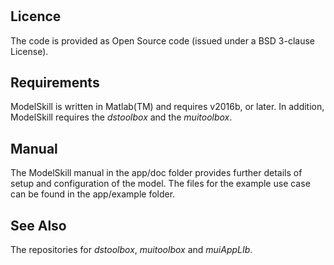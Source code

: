 # 

## Licence
The code is provided as Open Source code (issued under a BSD 3-clause License).

## Requirements
ModelSkill is written in Matlab(TM) and requires v2016b, or later. In addition, ModelSkill requires the _dstoolbox_ and the _muitoolbox_.



## Manual
The ModelSkill manual in the app/doc folder provides further details of setup and configuration of the model. The files for the example use case can be found in the app/example folder. 

## See Also
The repositories for _dstoolbox_, _muitoolbox_ and _muiAppLIb_.